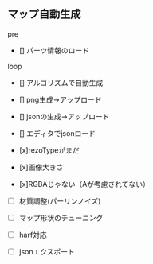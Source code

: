 マップ自動生成
----------------------
pre
- [] パーツ情報のロード

loop
- [] アルゴリズムで自動生成
- [] png生成->アップロード
- [] jsonの生成->アップロード

- [] エディタでjsonロード

- [x]rezoTypeがまだ
- [x]画像大きさ
- [x]RGBAじゃない（Aが考慮されてない）

- [ ] 材質調整(パーリンノイズ)
- [ ] マップ形状のチューニング
- [ ] harf対応
- [ ] jsonエクスポート


